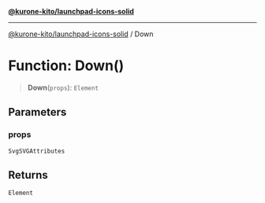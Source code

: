 [**@kurone-kito/launchpad-icons-solid**](../README.md)

***

[@kurone-kito/launchpad-icons-solid](../globals.md) / Down

# Function: Down()

> **Down**(`props`): `Element`

## Parameters

### props

`SvgSVGAttributes`

## Returns

`Element`
